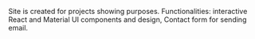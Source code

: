 Site is created for projects showing purposes. Functionalities: 
interactive React and Material UI components and design, Contact form for sending email.
